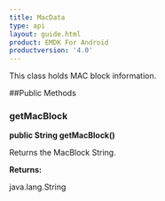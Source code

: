```yaml
---
title: MacData
type: api
layout: guide.html
product: EMDK For Android
productversion: '4.0'
---
```



This class holds MAC block information.

##Public Methods

### getMacBlock

**public String getMacBlock()**

Returns the MacBlock String.

**Returns:**

java.lang.String












